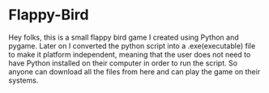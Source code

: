 # Flappy-Bird
Hey folks, this is a small flappy bird game I created using Python and pygame. 
Later on I converted the python script into a .exe(executable) file to make it platform independent, meaning that the user does not need to have Python installed on their computer in order to run the script. So anyone can download all the files from here and can play the game on their systems. 
